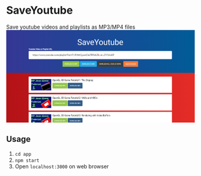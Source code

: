 # SaveYoutube
Save youtube videos and playlists as MP3/MP4 files
![Alt text](SaveYoutube.png?raw=true "Screenshot")

## Usage
1) `cd app`
2) `npm start`
3) Open `localhost:3000` on web browser
